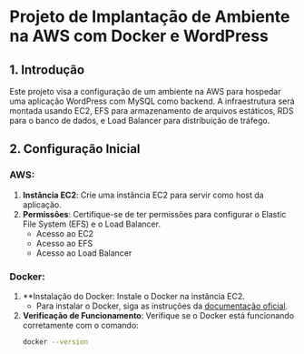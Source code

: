 # Projeto de Implantação de Ambiente na AWS com Docker e WordPress

## 1. Introdução

Este projeto visa a configuração de um ambiente na AWS para hospedar uma aplicação WordPress com MySQL como backend. A infraestrutura será montada usando EC2, EFS para armazenamento de arquivos estáticos, RDS para o banco de dados, e Load Balancer para distribuição de tráfego.

## 2. Configuração Inicial

### AWS:
1. **Instância EC2**: Crie uma instância EC2 para servir como host da aplicação.
2. **Permissões**: Certifique-se de ter permissões para configurar o Elastic File System (EFS) e o Load Balancer.
   - Acesso ao EC2
   - Acesso ao EFS
   - Acesso ao Load Balancer

### Docker:
1. **Instalação do Docker: Instale o Docker na instância EC2.
   - Para instalar o Docker, siga as instruções da [documentação oficial](https://docs.docker.com/get-docker/).
2. **Verificação de Funcionamento**: Verifique se o Docker está funcionando corretamente com o comando:
   ```bash
   docker --version
